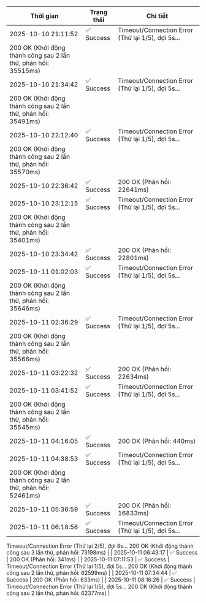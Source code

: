 | Thời gian | Trạng thái | Chi tiết |
|---|---|---|
| 2025-10-10 21:11:52 | ✅ Success | Timeout/Connection Error (Thử lại 1/5), đợi 5s...
200 OK (Khởi động thành công sau 2 lần thử, phản hồi: 35515ms) |
| 2025-10-10 21:34:42 | ✅ Success | Timeout/Connection Error (Thử lại 1/5), đợi 5s...
200 OK (Khởi động thành công sau 2 lần thử, phản hồi: 35491ms) |
| 2025-10-10 22:12:40 | ✅ Success | Timeout/Connection Error (Thử lại 1/5), đợi 5s...
200 OK (Khởi động thành công sau 2 lần thử, phản hồi: 35570ms) |
| 2025-10-10 22:36:42 | ✅ Success | 200 OK (Phản hồi: 22641ms) |
| 2025-10-10 23:12:15 | ✅ Success | Timeout/Connection Error (Thử lại 1/5), đợi 5s...
200 OK (Khởi động thành công sau 2 lần thử, phản hồi: 35401ms) |
| 2025-10-10 23:34:42 | ✅ Success | 200 OK (Phản hồi: 22801ms) |
| 2025-10-11 01:02:03 | ✅ Success | Timeout/Connection Error (Thử lại 1/5), đợi 5s...
200 OK (Khởi động thành công sau 2 lần thử, phản hồi: 35646ms) |
| 2025-10-11 02:36:29 | ✅ Success | Timeout/Connection Error (Thử lại 1/5), đợi 5s...
200 OK (Khởi động thành công sau 2 lần thử, phản hồi: 35566ms) |
| 2025-10-11 03:22:32 | ✅ Success | 200 OK (Phản hồi: 22634ms) |
| 2025-10-11 03:41:52 | ✅ Success | Timeout/Connection Error (Thử lại 1/5), đợi 5s...
200 OK (Khởi động thành công sau 2 lần thử, phản hồi: 35545ms) |
| 2025-10-11 04:16:05 | ✅ Success | 200 OK (Phản hồi: 440ms) |
| 2025-10-11 04:38:53 | ✅ Success | Timeout/Connection Error (Thử lại 1/5), đợi 5s...
200 OK (Khởi động thành công sau 2 lần thử, phản hồi: 52461ms) |
| 2025-10-11 05:36:59 | ✅ Success | 200 OK (Phản hồi: 16833ms) |
| 2025-10-11 06:18:56 | ✅ Success | Timeout/Connection Error (Thử lại 1/5), đợi 5s...
Timeout/Connection Error (Thử lại 2/5), đợi 8s...
200 OK (Khởi động thành công sau 3 lần thử, phản hồi: 73198ms) |
| 2025-10-11 06:43:17 | ✅ Success | 200 OK (Phản hồi: 341ms) |
| 2025-10-11 07:11:53 | ✅ Success | Timeout/Connection Error (Thử lại 1/5), đợi 5s...
200 OK (Khởi động thành công sau 2 lần thử, phản hồi: 62599ms) |
| 2025-10-11 07:34:44 | ✅ Success | 200 OK (Phản hồi: 633ms) |
| 2025-10-11 08:16:26 | ✅ Success | Timeout/Connection Error (Thử lại 1/5), đợi 5s...
200 OK (Khởi động thành công sau 2 lần thử, phản hồi: 62377ms) |
